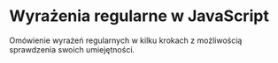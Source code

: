 # Wyrażenia regularne w JavaScript
Omówienie wyrażeń regularnych w kilku krokach z możliwością sprawdzenia swoich umiejętności.
